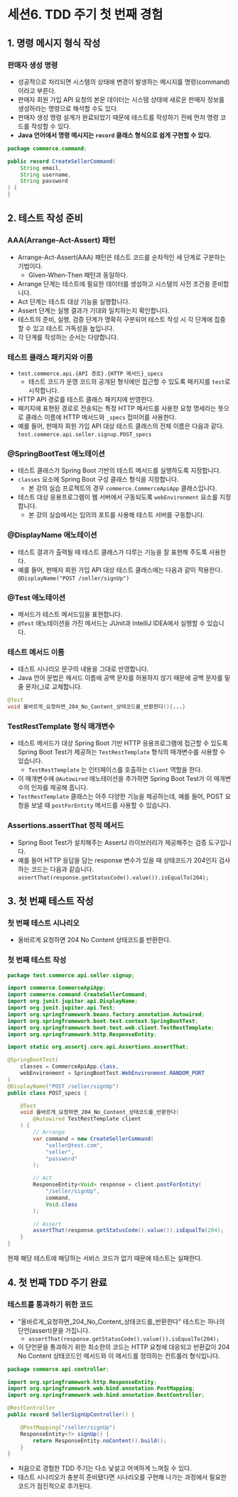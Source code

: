 # 세션6. TDD 주기 첫 번째 경험

## 1. 명령 메시지 형식 작성&#x20;

### 판매자 생성 명령&#x20;

* 성공적으로 처리되면 시스템의 상태에 변경이 발생하는 메시지를 명령(command) 이라고 부른다.&#x20;
* 판매자 회원 가입 API 요청의 본문 데이터는 시스템 상태에 새로운 판매자 정보를 생성하라는 명령으로 해석할 수도 있다.&#x20;
* 판매자 생성 명령 설계가 완료되었기 때문에 테스트를 작성하기 전에 먼저 명령 코드를 작성할 수 있다.
* **Java 언어에서 명령 메시지는 `record` 클래스 형식으로 쉽게 구현할 수 있다.**&#x20;

```java
package commerce.command;

public record CreateSellerCommand(
    String email,
    String username,
    String password
) {
}
```

## 2. 테스트 작성 준비&#x20;

### AAA(Arrange-Act-Assert) 패턴

* Arrange-Act-Assert(AAA) 패턴은 테스트 코드를 순차적인 세 단계로 구분하는 기법이다.&#x20;
  * Given-When-Then 패턴과 동일하다.&#x20;
* Arrange 단계는 테스트에 필요한 데이터를 생성하고 시스템의 사전 조건을 준비합니다.
* Act 단계는 테스트 대상 기능을 실행합니다.
* Assert 단계는 실행 결과가 기대와 일치하는지 확인합니다.
* 테스트의 준비, 실행, 검증 단계가 명확히 구분되어 테스트 작성 시 각 단계에 집중할 수 있고 테스트 가독성을 높입니다.
* 각 단계를 작성하는 순서는 다양합니다.

### 테스트 클래스 패키지와 이름&#x20;

* `test.commerce.api.{API 경로}.{HTTP 메서드}_specs`
  * 테스트 코드가 운영 코드의 공개된 형식에만 접근할 수 있도록 패키지를 `test`로 시작합니다.
* HTTP API 경로를 테스트 클래스 패키지에 반영한다.&#x20;
* 패키지에 표현된 경로로 전송되는 특정 HTTP 메서드를 사용한 요청 명세라는 뜻으로 클래스 이름에 HTTP 메서드와 `_specs` 접미어를 사용한다.&#x20;
* 예를 들어, 판매자 회원 가입 API 대상 테스트 클래스의 전체 이름은 다음과 같다. \
  `test.commerce.api.seller.signup.POST_specs`

### @SpringBootTest 애노테이션&#x20;

* 테스트 클래스가 Spring Boot 기반의 테스트 메서드를 실행하도록 지정합니다.
* `classes` 요소에 Spring Boot 구성 클래스 형식을 지정합니다.
  * 본 강의 실습 프로젝트의 경우 `commerce.CommerceApiApp` 클래스입니다.
* 테스트 대상 응용프로그램이 웹 서버에서 구동되도록 `webEnvironment` 요소를 지정합니다.
  * 본 강의 실습에서는 임의의 포트를 사용해 테스트 서버를 구동합니다.

### @DisplayName 애노테이션&#x20;

* 테스트 결과가 출력될 때 테스트 클래스가 다루는 기능을 잘 표현해 주도록 사용한다.&#x20;
* 예를 들어, 판매자 회원 가입 API 대상 테스트 클래스에는 다음과 같이 적용한다. \
  `@DisplayName("POST /seller/signUp")`

### @Test 애노테이션&#x20;

* 메서드가 테스트 메서드임을 표현합니다.
* `@Test` 애노테이션을 가진 메서드는 JUnit과 IntelliJ IDEA에서 실행할 수 있습니다.

### 테스트 메서드 이름&#x20;

* 테스트 시나리오 문구의 내용을 그대로 반영합니다.
* Java 언어 문법은 메서드 이름에 공백 문자를 허용하지 않기 때문에 공백 문자를 밑줄 문자(\_)로 교체합니다.

```java
@Test
void 올바르게_요청하면_204_No_Content_상태코드를_반환한다(){...}
```

### TestRestTemplate 형식 매개변수&#x20;

* 테스트 메서드가 대상 Spring Boot 기반 HTTP 응용프로그램에 접근할 수 있도록 Spring Boot Test가 제공하는 `TestRestTemplate` 형식의 매개변수를 사용할 수 있습니다.
  * `TestRestTemplate` 는 인터페이스를 호출하는 `Client` 역할을 한다.&#x20;
* 이 매개변수에 `@Autowired` 애노테이션을 추가하면 Spring Boot Test가 이 매개변수의 인자를 제공해 줍니다.
* `TestRestTemplate` 클래스는 아주 다양한 기능을 제공하는데, 예를 들어, POST 요청을 보낼 때 `postForEntity` 메서드를 사용할 수 있습니다.

### Assertions.assertThat 정적 메서드&#x20;

* Spring Boot Test가 설치해주는 AssertJ 라이브러리가 제공해주는 검증 도구입니다.
* 예를 들어 HTTP 응답을 담는 response 변수가 있을 때 상태코드가 204인지 검사하는 코드는 다음과 같습니다.\
  `assertThat(response.getStatusCode().value()).isEqualTo(204);`

## 3. 첫 번째 테스트 작성

### 첫 번째 테스트 시나리오&#x20;

* 올바르게 요청하면 204 No Content 상태코드를 반환한다.&#x20;

### 첫 번째 테스트 작성

```java
package test.commerce.api.seller.signup;

import commerce.CommerceApiApp;
import commerce.command.CreateSellerCommand;
import org.junit.jupiter.api.DisplayName;
import org.junit.jupiter.api.Test;
import org.springframework.beans.factory.annotation.Autowired;
import org.springframework.boot.test.context.SpringBootTest;
import org.springframework.boot.test.web.client.TestRestTemplate;
import org.springframework.http.ResponseEntity;

import static org.assertj.core.api.Assertions.assertThat;

@SpringBootTest(
    classes = CommerceApiApp.class,
    webEnvironment = SpringBootTest.WebEnvironment.RANDOM_PORT
)
@DisplayName("POST /seller/signUp")
public class POST_specs {

    @Test
    void 올바르게_요청하면_204_No_Content_상태코드를_반환한다(
        @Autowired TestRestTemplate client
    ) {
        // Arrange
        var command = new CreateSellerCommand(
            "seller@test.com",
            "seller",
            "password"
        );

        // Act
        ResponseEntity<Void> response = client.postForEntity(
            "/seller/signUp",
            command,
            Void.class
        );

        // Assert
        assertThat(response.getStatusCode().value()).isEqualTo(204);
    }
}
```

현재 해당 테스트에 해당하는 서비스 코드가 없기 때문에 테스트는 실패한다.&#x20;

## 4. 첫 번째 TDD 주기 완료&#x20;

### 테스트를 통과하기 위한 코드&#x20;

* "올바르게\_요청하면\_204\_No\_Content\_상태코드를\_반환한다" 테스트는 하나의 단언(assert)문을 가집니다.
  * `assertThat(response.getStatusCode().value()).isEqualTo(204);`
* 이 단언문을 통과하기 위한 최소한의 코드는 HTTP 요청에 대응되고 반환값이 204 No Content 상태코드인 메서드와 이 메서드를 정의하는 컨트롤러 형식입니다.

```java
package commerce.api.controller;

import org.springframework.http.ResponseEntity;
import org.springframework.web.bind.annotation.PostMapping;
import org.springframework.web.bind.annotation.RestController;

@RestController
public record SellerSignUpController() {

    @PostMapping("/seller/signUp")
    ResponseEntity<?> signUp() {
        return ResponseEntity.noContent().build();
    }
}
```

* 처음으로 경험한 TDD 주기는 다소 낯설고 어색하게 느껴질 수 있다.
* 테스트 시나리오가 충분히 준비됐다면 시나리오를 구현해 나가는 과정에서 필요한 코드가 점진적으로 추가된다.
